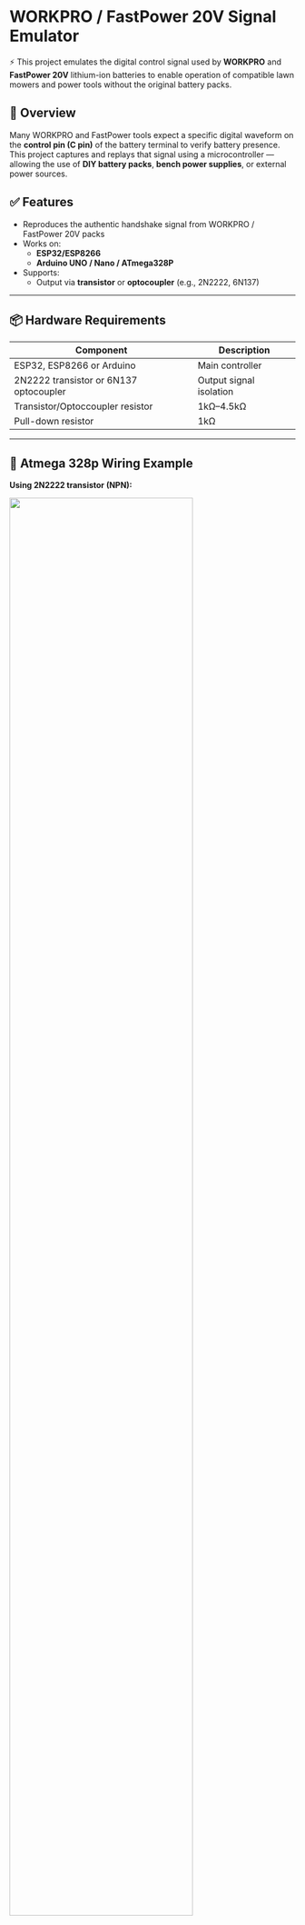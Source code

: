 # WORKPRO / FastPower 20V Signal Emulator

⚡️ This project emulates the digital control signal used by **WORKPRO** and **FastPower 20V** lithium-ion batteries to enable operation of compatible lawn mowers and power tools without the original battery packs.

## 🔧 Overview

Many WORKPRO and FastPower tools expect a specific digital waveform on the **control pin (C pin)** of the battery terminal to verify battery presence. This project captures and replays that signal using a microcontroller — allowing the use of **DIY battery packs**, **bench power supplies**, or external power sources.

## ✅ Features

- Reproduces the authentic handshake signal from WORKPRO / FastPower 20V packs
- Works on:
  - **ESP32/ESP8266**
  - **Arduino UNO / Nano / ATmega328P**
- Supports:
  - Output via **transistor** or **optocoupler** (e.g., 2N2222, 6N137)
---
## 📦 Hardware Requirements

| Component         | Description                              |
|------------------|------------------------------------------|
| ESP32, ESP8266 or Arduino | Main controller                          |
| 2N2222 transistor or 6N137 optocoupler | Output signal isolation |
| Transistor/Optoccoupler resistor | 1kΩ–4.5kΩ                  |
| Pull-down resistor | 1kΩ               |
---



## 🧰 Atmega 328p Wiring Example

**Using 2N2222 transistor (NPN):**
<div>
  <img src="https://github.com/me-bad-dev/fauxpower-20v/raw/main/Atmega328_scheme.png" width="80%">
</div>
